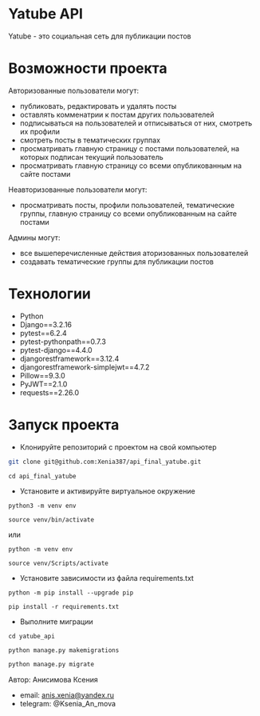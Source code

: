 # Yatube API
Yatube - это социальная сеть для публикации постов

# Возможности проекта

Авторизованные пользователи могут:
- публиковать, редактировать и удалять посты
- оставлять комменатрии к постам других пользователей
- подписываться на пользователей и отписываться от них, смотреть их профили
- смотреть посты в тематических группах
- просматривать главную страницу с постами пользователей, на которых подписан текущий пользователь
- просматривать главную страницу со всеми опубликованным на сайте постами

Неавторизованные пользователи могут:
- просматривать посты, профили пользователей, тематические группы, главную страницу со всеми опубликованным на сайте постами

Админы могут:
- все вышеперечисленные действия аторизованных пользователей
- создавать тематические группы для публикации постов

# Технологии
- Python
- Django==3.2.16
- pytest==6.2.4
- pytest-pythonpath==0.7.3
- pytest-django==4.4.0
- djangorestframework==3.12.4
- djangorestframework-simplejwt==4.7.2
- Pillow==9.3.0
- PyJWT==2.1.0
- requests==2.26.0

# Запуск проекта

- Клонируйте репозиторий с проектом на свой компьютер
```bash
git clone git@github.com:Xenia387/api_final_yatube.git
```

```
cd api_final_yatube
```

- Установите и активируйте виртуальное окружение

```
python3 -m venv env
```

```
source venv/bin/activate
```

  или

```
python -m venv env
```

```
source venv/Scripts/activate
```

- Установите зависимости из файла requirements.txt

```
python -m pip install --upgrade pip
```

```
pip install -r requirements.txt
```

- Выполните миграции

```
cd yatube_api
```

```
python manage.py makemigrations
```

```bash
python manage.py migrate
```

Автор: Анисимова Ксения
- email: anis.xenia@yandex.ru
- telegram: @Ksenia_An_mova
